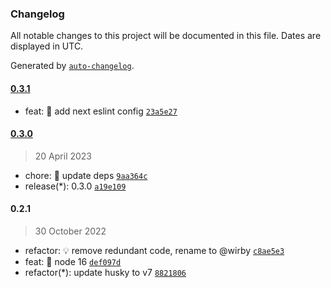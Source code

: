 ### Changelog

All notable changes to this project will be documented in this file. Dates are displayed in UTC.

Generated by [`auto-changelog`](https://github.com/CookPete/auto-changelog).

#### [0.3.1](https://github.com/babajka/codestyle/compare/0.3.0...0.3.1)

- feat: 🎸 add next eslint config [`23a5e27`](https://github.com/babajka/codestyle/commit/23a5e27a30f3313f120a8eeee7f7fdfdc25e7f99)

#### [0.3.0](https://github.com/babajka/codestyle/compare/0.2.1...0.3.0)

> 20 April 2023

- chore: 🤖 update deps [`9aa364c`](https://github.com/babajka/codestyle/commit/9aa364c8a629400db13a7d72deb61fc64d9c54ce)
- release(*): 0.3.0 [`a19e109`](https://github.com/babajka/codestyle/commit/a19e1099858fe0763df6db702b428236b5c99719)

#### 0.2.1

> 30 October 2022

- refactor: 💡 remove redundant code, rename to @wirby [`c8ae5e3`](https://github.com/babajka/codestyle/commit/c8ae5e3274074d806ee66bbaa7e7d92039378b5d)
- feat: 🎸 node 16 [`def097d`](https://github.com/babajka/codestyle/commit/def097d0ac6914bb4d3b31ad49376f5e146dc997)
- refactor(*): update husky to v7 [`8821806`](https://github.com/babajka/codestyle/commit/8821806ba1af58aaee3377791ef5a47e19372866)
